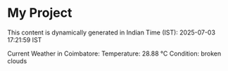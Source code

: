 # My Project

This content is dynamically generated in Indian Time (IST): 2025-07-03 17:21:59 IST


Current Weather in Coimbatore:
Temperature: 28.88 °C
Condition: broken clouds
